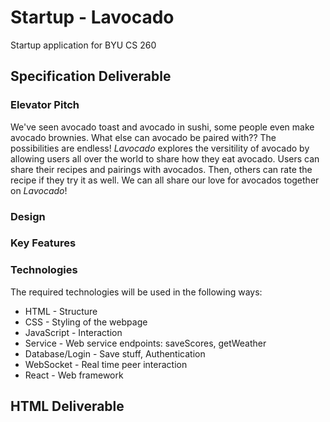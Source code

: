 # Startup - Lavocado
Startup application for BYU CS 260

## Specification Deliverable

### Elevator Pitch
We've seen avocado toast and avocado in sushi, some people even make avocado brownies. What else can avocado be paired with?? The possibilities are endless! *Lavocado* explores the versitility of avocado by allowing users all over the world to share how they eat avocado. Users can share their recipes and pairings with avocados. Then, others can rate the recipe if they try it as well. We can all share our love for avocados together on *Lavocado*!

### Design

### Key Features

### Technologies
The required technologies will be used in the following ways:
- HTML - Structure
- CSS - Styling of the webpage
- JavaScript - Interaction
- Service - Web service endpoints: saveScores, getWeather
- Database/Login - Save stuff, Authentication
- WebSocket - Real time peer interaction
- React - Web framework


## HTML Deliverable
